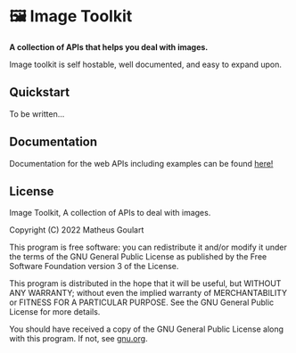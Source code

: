 # 🖼 Image Toolkit

__A collection of APIs that helps you deal with images.__

Image toolkit is self hostable, well documented, and easy to expand upon.

## Quickstart

To be written...

## Documentation

Documentation for the web APIs including examples can be found [here!](https://documenter.getpostman.com/view/21369686/2s8Z6vYu5w#2c7654db-4a36-43ff-a103-1d5ce695a45f)

## License

Image Toolkit, A collection of APIs to deal with images.

Copyright (C) 2022  Matheus Goulart

This program is free software: you can redistribute it and/or modify
it under the terms of the GNU General Public License as published by
the Free Software Foundation version 3 of the License.

This program is distributed in the hope that it will be useful,
but WITHOUT ANY WARRANTY; without even the implied warranty of
MERCHANTABILITY or FITNESS FOR A PARTICULAR PURPOSE.  See the
GNU General Public License for more details.

You should have received a copy of the GNU General Public License
along with this program.  If not, see [gnu.org](https://www.gnu.org/licenses/).
